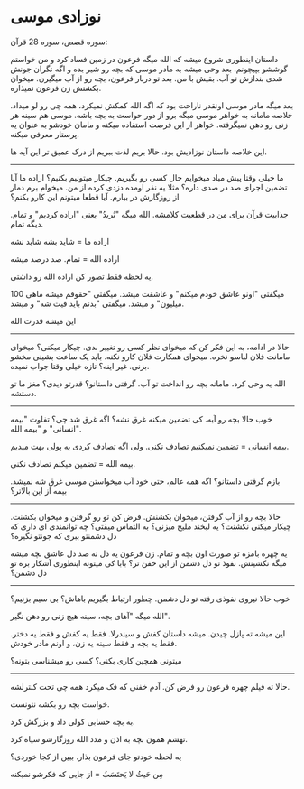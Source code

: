 ﻿<h1>نوزادی موسی</h1>

<p>
    سوره قصص، سوره 28 قرآن:
</p>
<p>
    داستان اینطوری شروع میشه که الله میگه فرعون در زمین فساد کرد و من خواستم گوششو بپیچونم. بعد وحی میشه به مادر موسی که بچه رو شیر بده و اگه نگران جونش شدی بندازش تو آب. بقیش با من. بعد تو دربار فرعون، بچه رو از آب میگیرن. میخوان بکشنش زن فرعون نمیذاره.
</p>
<p>
    بعد میگه مادر موسی اونقدر ناراحت بود که اگه الله کمکش نمیکرد، همه چی رو لو میداد. خلاصه مامانه به خواهر موسی میگه برو از دور حواست به بچه باشه. موسی هم سینه هر زنی رو دهن نمیگرفته. خواهر از این فرصت استفاده میکنه و مامان خودشو به عنوان یه پرستار معرفی میکنه.
</p>
<p>
    این خلاصه داستان نوزادیش بود. حالا بریم لذت ببریم از درک عمیق تر این آیه ها.
</p>
<hr />
<p>
    ما خیلی وقتا پیش میاد میخوایم حال کسی رو بگیریم. چیکار میتونیم بکنیم؟ اراده ما آیا تضمین اجرای صد در صدی داره؟ مثلا یه نفر اومده دزدی کرده از من. میخوام برم دمار از روزگارش در بیارم. آیا قطعا میتونم این کارو بکنم؟
</p>
<p>
    جذابیت قرآن برای من در قطعیت کلامشه. الله میگه "نُریدُ" یعنی "اراده کردیم" و تمام. دیگه تمام.
</p>
<p>
    اراده ما = شاید بشه شاید نشه
</p>
<p>
    اراده الله = تمام. صد درصد میشه
</p>
<p>
    یه لحظه فقط تصور کن اراده الله رو داشتی.
</p>
<p>
    میگفتی "اونو عاشق خودم میکنم" و عاشقت میشد. میگفتی "حقوقم میشه ماهی 100 میلیون" و میشد. میگفتی "بدنم باید فیت شه" و میشد.
</p>
<p>
    این میشه قدرت الله
</p>
<hr />
<p>
    حالا در ادامه، به این فکر کن که میخوای نظر کسی رو تغییر بدی. چیکار میکنی؟ میخوای مامانت فلان لباسو نخره. میخوای همکارت فلان کارو نکنه. باید یک ساعت بشینی مخشو بزنی. غیر اینه؟ تازه خیلی وقتا جواب نمیده.
</p>
<p>
    الله یه وحی کرد، مامانه بچه رو انداخت تو آب. گرفتی داستانو؟ قدرتو دیدی؟ مغز ما تو دستشه.
</p>
<hr />
<p>
    خوب حالا بچه رو آبه. کی تضمین میکنه غرق نشه؟ اگه غرق شد چی؟ تفاوت "بیمه انسانی" و "بیمه الله".
</p>
<p>
    بیمه انسانی = تضمین نمیکنیم تصادف نکنی. ولی اگه تصادف کردی یه پولی بهت میدیم.
</p>
<p>
    بیمه الله = تضمین میکنم تصادف نکنی.
</p>
<p>
    بازم گرفتی داستانو؟ اگه همه عالم، حتی خود آب میخواستن موسی غرق شه نمیشد. بیمه از این بالاتر؟
</p>
<hr />
<p>
    حالا بچه رو از آب گرفتن، میخوان بکشنش. فرض کن تو رو گرفتن و میخوان بکشنت. چیکار میکنی نکشنت؟ یه لبخند ملیح میزنی؟ به التماس میفتی؟ چه توانمندی ای داری که دل دشمنتو ببری که جونتو نگیره؟
</p>
<p>
    یه چهره بامزه تو صورت اون بچه و تمام. زن فرعون یه دل نه صد دل عاشق بچه میشه میگه نکشینش. نفوذ تو دل دشمن از این خفن تر؟ بابا کی میتونه اینطوری آشکار بره تو دل دشمن؟
</p>
<hr />
<p>
    خوب حالا نیروی نفوذی رفته تو دل دشمن. چطور ارتباط بگیریم باهاش؟ بی سیم بزنیم؟
</p>
<p>
    الله میگه "آهای بچه، سینه هیچ زنی رو دهن نگیر".
</p>
<p>این میشه ته پازل چیدن. میشه داستان کفش و سیندرلا. فقط یه کفش و فقط یه دختر. فقط یه بچه و فقط سینه یه زن، و اونم مادر خودش.</p>
<p>
    میتونی همچین کاری بکنی؟ کسی رو میشناسی بتونه؟
</p>
<hr />
<p>
    حالا ته فیلم چهره فرعون رو فرض کن. آدم خفنی که فک میکرد همه چی تحت کنترلشه.
</p>
<p>
    خواست بچه رو بکشه نتونست.
</p>
<p>
    به بچه حسابی کولی داد و بزرگش کرد.
</p>
<p>
    تهشم همون بچه به اذن و مدد الله روزگارشو سیاه کرد.
</p>
<p>
    یه لحظه خودتو جای فرعون بذار. ببین از کجا خوردی؟
</p>
<p>
    مِن حَیثُ لا یَحتَسَبُ = از جایی که فکرشو نمیکنه
</p>